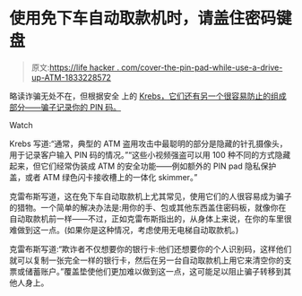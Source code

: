 # 使用免下车自动取款机时，请盖住密码键盘

> 原文:[https://life hacker . com/cover-the-pin-pad-while-use-a-drive-up-ATM-1833228572](https://lifehacker.com/cover-the-pin-pad-while-using-a-drive-up-atm-1833228572)

略读诈骗无处不在，但根据安全 上的 [Krebs，它们还有另一个很容易防止的组成部分——骗子记录你的 PIN 码。](https://krebsonsecurity.com/2019/03/insert-skimmer-camera-cover-pin-stealer/) 

Watch

Krebs 写道:“通常，典型的 ATM 盗用攻击中最聪明的部分是隐藏的针孔摄像头，用于记录客户输入 PIN 码的情况。”“这些小视频强盗可以用 100 种不同的方式隐藏起来，但它们经常伪装成 ATM 的安全功能——例如额外的 PIN pad 隐私保护盖，或者 ATM 绿色闪卡接收槽上的一体化 skimmer。”

克雷布斯写道，这在免下车自动取款机上尤其常见，使用它们的人很容易成为骗子的猎物。一个简单的解决办法是:用你的手、包或其他东西盖住密码板，就像你在自动取款机前一样——不过，正如克雷布斯指出的，从身体上来说，在你的车里很难做到这一点。(如果你是这种情况，考虑使用无电梯自动取款机。)

克雷布斯写道:“欺诈者不仅想要你的银行卡:他们还想要你的个人识别码，这样他们就可以复制一张完全一样的银行卡，然后在另一台自动取款机上用它来清空你的支票或储蓄账户。”覆盖垫使他们更加难以做到这一点，这可能足以阻止骗子转移到其他人身上。